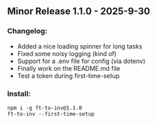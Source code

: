 <!-- just a file to make the releases from for the automation script -->
<!-- edit this per release -->
<!-- when should i try properly versioning? -->
## Minor Release 1.1.0 - 2025-9-30
### Changelog: 
- Added a nice loading spinner for long tasks
- Fixed some noisy logging (kind of)
- Support for a .env file for config (via dotenv)
- Finally work on the README.md file
- Test a token during first-time-setup
<!-- im quite lazy, so i don't update the readme often. -->
<!-- ill probably do it next release -->
### Install:
```
npm i -g ft-to-inv@1.1.0
ft-to-inv --first-time-setup
```
<!-- i am extremely unprofessional, so you'll see whatever i didn't feel like doing scattered throughout the codebase -->

